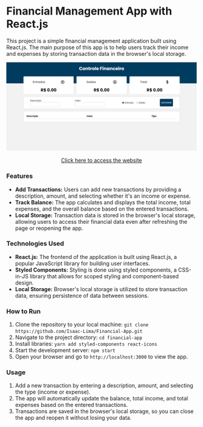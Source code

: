 # Financial Management App with React.js

This project is a simple financial management application built using React.js. The main purpose of this app is to help users track their income and expenses by storing transaction data in the browser's local storage.

![App Screenshot](Financial-App.png)

<p align="center">
  <a href="https://www.example.com" target="_blank">Click here to access the website</a>
</p>



### Features

- **Add Transactions:** Users can add new transactions by providing a description, amount, and selecting whether it's an income or expense.
- **Track Balance:** The app calculates and displays the total income, total expenses, and the overall balance based on the entered transactions.
- **Local Storage:** Transaction data is stored in the browser's local storage, allowing users to access their financial data even after refreshing the page or reopening the app.

### Technologies Used

- **React.js:** The frontend of the application is built using React.js, a popular JavaScript library for building user interfaces.
- **Styled Components:** Styling is done using styled components, a CSS-in-JS library that allows for scoped styling and component-based design.
- **Local Storage:** Browser's local storage is utilized to store transaction data, ensuring persistence of data between sessions.

### How to Run

1. Clone the repository to your local machine: `git clone https://github.com/Isaac-Lima/Financial-App.git`
2. Navigate to the project directory: `cd financial-app`
3. Install libraries: `yarn add styled-components react-icons`
4. Start the development server: `npm start`
5. Open your browser and go to `http://localhost:3000` to view the app.

### Usage

1. Add a new transaction by entering a description, amount, and selecting the type (income or expense).
2. The app will automatically update the balance, total income, and total expenses based on the entered transactions.
3. Transactions are saved in the browser's local storage, so you can close the app and reopen it without losing your data.
